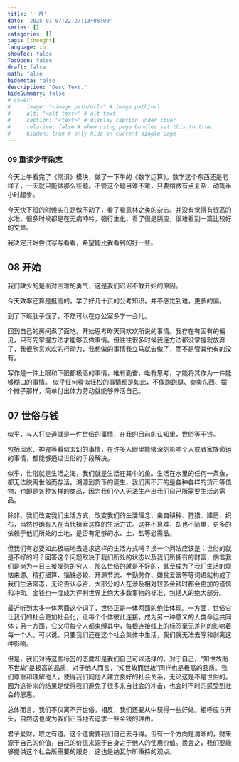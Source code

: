 ```yaml
---
title: '一月'
date: '2025-01-07T22:27:13+08:00'
series: []
categories: []
tags: [thought]
language: zh
showToc: false
TocOpen: false
draft: false
math: false
hidemeta: false
description: "Desc Text."
hideSummary: false
# cover:
#     image: "<image path/url>" # image path/url
#     alt: "<alt text>" # alt text
#     caption: "<text>" # display caption under cover
#     relative: false # when using page bundles set this to true
#     hidden: true # only hide on current single page
---
```




### 09 重读少年杂志

今天上午看完了《常识》模块，做了一下午的《数学运算》。数学这个东西还是老样子，一天就只能做那么些题。不管这个题目难不难，只要稍微有点复杂，动辄半小时起步。

今天快下班的时候实在是做不动了，看了看意林之类的杂志。并没有觉得有很高的水准，很多时候都是在无病呻吟，强行生化，看了很是膈应，很难看到一篇比较好的文章。

我决定开始尝试写写看看，希望能比我看到的好一些。



## 08 开始

我们缺少的是面对困难的勇气，这是我们迟迟不敢开始的原因。

今天效率还算是挺高的，学了好几十页的公考知识，并不感觉到难，更多的偏。

到了下班肚子饿了，不然可以在办公室多学一会儿。

回到自己的房间煮了面吃，开始思考昨天同欢欢所说的事情。我存在有固有的偏见，只有先掌握方法才能够去做事情。但往往很多时候我连方法都没掌握就放弃了，我很欣赏欢欢的行动力，我想做的事情我立马就去做了，而不是管其他有的没有。

写作是一件上限和下限都极高的事情，唯有勤奋，唯有思考，才能将其作为一件能够糊口的事情。
似乎任何看似轻松的事情都是如此，不像跑跑腿、卖卖东西、摆个摊子那样，简单付出体力劳动就能够养活自己。

## 07 世俗与钱

似乎，与人打交道就是一件世俗的事情，在我的目前的认知里，世俗等于钱。

包括风水、神鬼等看似玄幻的事情，在许多人眼里能够深刻影响个人或者家族命运的事情，都能够通过世俗的手段解决。

似乎，世俗就是生活之海，我们就是生活在其中的鱼。生活在水里的任何一条鱼，都无法脱离世俗而存活。溯源到货币的诞生，我们离不开的是各种各样的货币等值物，也即是各种各样的商品，因为我们个人无法生产出我们自己所需要生活必需品。

除非，我们改变我们生活方式，改变我们的生活理念，亲自耕种、狩猎、建房、织布，当然也确有人在当代探索这样的生活方式。这并不算难，却也不简单，更多的依赖于他们所处的土地，是否有足够的水、土、盐等必需品。

但我们有必要如此极端地去追求这样的生活方式吗？换一个问法应该是：世俗的就是不好的吗？回答这个问题取决于我们所处的状态以及我们所拥有的财富，倘若我们是尚为一日三餐发愁的穷人，那么世俗的就是不好的，甚至成为了我们生活的烦恼来源。精打细算、锱铢必较、开源节流、辛勤劳作、嫌贫爱富等等词语就构成了我们生活常态，无论否认与否，大部分的人在涉及相对较多金钱时都会更加的谨慎和冲动。金钱也一度成为评判世界上绝大多数事物的标准，包括人的绝大部分。

最近听到太多一体两面这个词了，世俗正是一体两面的绝佳体现。一方面，世俗它让我们的社会更加社会化，让每个个体彼此连接，成为另一种意义的人类命运共同体；另一方面，它又将每个人都束缚其中，每根连接线上的标签毫无差别的影响着每一个人。可以说，只要我们还在这个社会集体中生活，我们就无法去除和剥离这种影响。

但是，我们对待这些标签的态度却是我们自己可以选择的。对于自己，“知世故而不世故”是极高的品质，对于他人而言，“知世故而世故”同样也是极高的品质。我们尊重和理解他人，使得我们同他人建立良好的社会关系，无论这是不是世俗的。因为这带来的结果是使得我们避免了很多来自社会的冲击，也会时不时的感受到社会的恩惠。

总体而言，我们不仅离不开世俗，相反，我们还要从中获得一些好处。相呼应与开头，自然这也成为我们正当地去追求一些金钱的理由。

君子爱财，取之有道。这个道需要我们自己去寻得。但有一个方向是清晰的，财来源于自己的价值，自己的价值来源于自身之于他人的使用价值。换言之，我们要能够提供这个社会所需要的服务，这也是纳瓦尔所秉持的观点。
